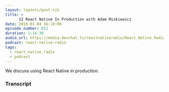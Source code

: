 ```yaml
---
layout: layouts/post.njk
title: >
      12 React Native In Production with Adam Miskiewicz
date: 2016-01-04 16:10:00
episode_number: 012
duration: 1:14:30
audio_url: https://media.devchat.tv/reactnativeradio/React_Native_Radio_Episode_12.mp3
podcast: react-native-radio
tags: 
  - react_native_radio
  - podcast
---
```


We discuss using React Native in production.



### Transcript


